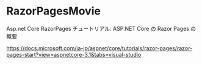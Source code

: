 # RazorPagesMovie
 Asp.net Core RazorPages
 チュートリアル: ASP.NET Core の Razor Pages の概要
 
 https://docs.microsoft.com/ja-jp/aspnet/core/tutorials/razor-pages/razor-pages-start?view=aspnetcore-3.1&tabs=visual-studio
